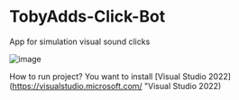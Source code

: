 # TobyAdds-Click-Bot
App for simulation visual sound clicks

![image](https://user-images.githubusercontent.com/66429886/142071065-71f5bef5-5696-4432-8613-a556d0bebc2f.png)

How to run project?
You want to install [Visual Studio 2022](https://visualstudio.microsoft.com/ "Visual Studio 2022)
